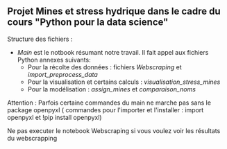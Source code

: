 ## Projet Mines et stress hydrique dans le cadre du cours "Python pour la data science"

Structure des fichiers : 
- *Main* est le notbook résumant notre travail. Il fait appel aux fichiers Python annexes suivants: 
    - Pour la récolte des données : fichiers *Webscraping* et *import_preprocess_data*
    - Pour la visualisation et certains calculs : *visualisation_stress_mines*
    - Pour la modélisation : *assign_mines* et *comparaison_noms*



Attention : Parfois certaine commandes du main ne marche pas sans le package openpyxl ( commandes pour l'importer et l'installer : import openpyxl et !pip install openpyxl)

Ne pas executer le notebook Webscraping si vous voulez voir les résultats du webscrapping
